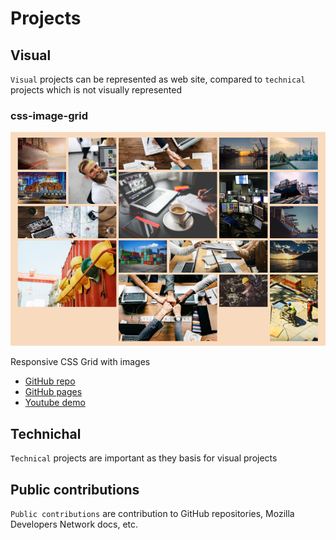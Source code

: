 # Projects


## Visual

`Visual` projects can be represented as web site, compared to `technical` projects which is not visually represented

### css-image-grid

![css-grid](img/css-grid.png)

Responsive CSS Grid with images

- [GitHub repo](https://github.com/kvoncode/css-image-grid)
- [GitHub pages](https://kvoncode.github.io/css-image-grid/)
- [Youtube demo](https://youtu.be/xdxTXP1x_Uo)



## Technichal

`Technical` projects are important as they basis for visual projects


## Public contributions

`Public contributions` are contribution to GitHub repositories, Mozilla Developers Network docs, etc. 